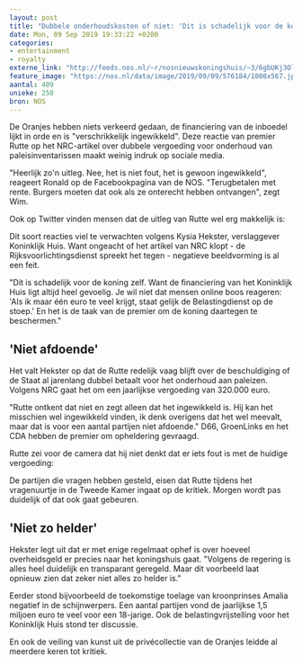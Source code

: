 ```yaml
---
layout: post
title: "Dubbele onderhoudskosten of niet: 'Dit is schadelijk voor de koning'"
date: Mon, 09 Sep 2019 19:33:22 +0200
categories: 
- entertainment 
- royalty 
externe_link: "http://feeds.nos.nl/~r/nosnieuwskoningshuis/~3/6gbUKj3OlNo/2301028"
feature_image: "https://nos.nl/data/image/2019/09/09/576184/1008x567.jpg"
aantal: 409
unieke: 250
bron: NOS
---
```


<p>De Oranjes hebben niets verkeerd gedaan, de financiering van de inboedel lijkt in orde en is "verschrikkelijk ingewikkeld". Deze reactie van premier Rutte op het NRC-artikel over dubbele vergoeding voor onderhoud van paleisinventarissen maakt weinig indruk op sociale media.</p>
<p>"Heerlijk zo'n uitleg. Nee, het is niet fout, het is gewoon ingewikkeld", reageert Ronald op de Facebookpagina van de NOS. "Terugbetalen met rente. Burgers moeten dat ook als ze onterecht hebben ontvangen", zegt Wim.</p>
<p>Ook op Twitter vinden mensen dat de uitleg van Rutte wel erg makkelijk is:</p>
<p>Dit soort reacties viel te verwachten volgens Kysia Hekster, verslaggever Koninklijk Huis. Want ongeacht of het artikel van NRC klopt - de Rijksvoorlichtingsdienst spreekt het tegen - negatieve beeldvorming is al een feit.</p>
<p>"Dit is schadelijk voor de koning zelf. Want de financiering van het Koninklijk Huis ligt altijd heel gevoelig. Je wil niet dat mensen online boos reageren: 'Als ik maar één euro te veel krijgt, staat gelijk de Belastingdienst op de stoep.' En het is de taak van de premier om de koning daartegen te beschermen."</p>
<h2>'Niet afdoende'</h2>
<p>Het valt Hekster op dat de Rutte redelijk vaag blijft over de beschuldiging of de Staat al jarenlang dubbel betaalt voor het onderhoud aan paleizen. Volgens NRC gaat het om een jaarlijkse vergoeding van 320.000 euro.</p>
<p>"Rutte ontkent dat niet en zegt alleen dat het ingewikkeld is. Hij kan het misschien wel ingewikkeld vinden, ik denk overigens dat het wel meevalt, maar dat is voor een aantal partijen niet afdoende." D66, GroenLinks en het CDA hebben de premier om opheldering gevraagd.</p>
<p>Rutte zei voor de camera dat hij niet denkt dat er iets fout is met de huidige vergoeding:</p>
<p>De partijen die vragen hebben gesteld, eisen dat Rutte tijdens het vragenuurtje in de Tweede Kamer ingaat op de kritiek. Morgen wordt pas duidelijk of dat ook gaat gebeuren.</p>
<h2>'Niet zo helder'</h2>
<p>Hekster legt uit dat er met enige regelmaat ophef is over hoeveel overheidsgeld er precies naar het koningshuis gaat. "Volgens de regering is alles heel duidelijk en transparant geregeld. Maar dit voorbeeld laat opnieuw zien dat zeker niet alles zo helder is."</p>
<p>Eerder stond bijvoorbeeld de toekomstige toelage van kroonprinses Amalia negatief in de schijnwerpers. Een aantal partijen vond de jaarlijkse 1,5 miljoen euro te veel voor een 18-jarige. Ook de belastingvrijstelling voor het Koninklijk Huis stond ter discussie.</p>
<p>En ook de veiling van kunst uit de privécollectie van de Oranjes leidde al meerdere keren tot kritiek.</p><img src="http://feeds.feedburner.com/~r/nosnieuwskoningshuis/~4/6gbUKj3OlNo" height="1" width="1" alt=""/>
